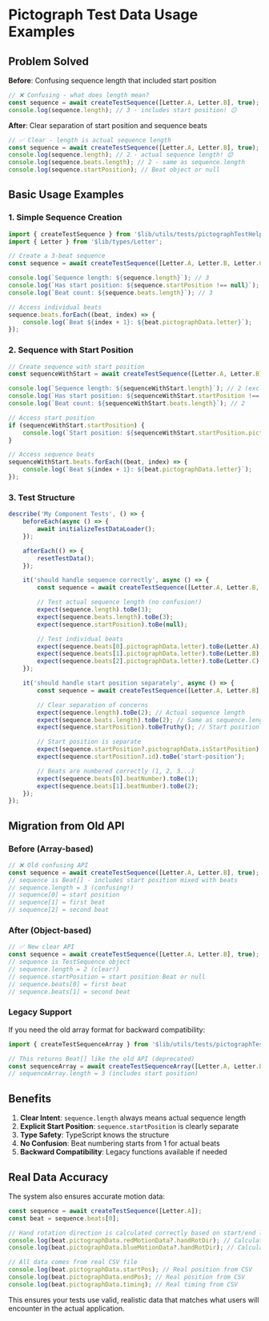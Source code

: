 # Pictograph Test Data Usage Examples

## Problem Solved

**Before**: Confusing sequence length that included start position

```typescript
// ❌ Confusing - what does length mean?
const sequence = await createTestSequence([Letter.A, Letter.B], true);
console.log(sequence.length); // 3 - includes start position! 😕
```

**After**: Clear separation of start position and sequence beats

```typescript
// ✅ Clear - length is actual sequence length
const sequence = await createTestSequence([Letter.A, Letter.B], true);
console.log(sequence.length); // 2 - actual sequence length! 😊
console.log(sequence.beats.length); // 2 - same as sequence.length
console.log(sequence.startPosition); // Beat object or null
```

## Basic Usage Examples

### 1. Simple Sequence Creation

```typescript
import { createTestSequence } from '$lib/utils/tests/pictographTestHelpers';
import { Letter } from '$lib/types/Letter';

// Create a 3-beat sequence
const sequence = await createTestSequence([Letter.A, Letter.B, Letter.C]);

console.log(`Sequence length: ${sequence.length}`); // 3
console.log(`Has start position: ${sequence.startPosition !== null}`); // false
console.log(`Beat count: ${sequence.beats.length}`); // 3

// Access individual beats
sequence.beats.forEach((beat, index) => {
	console.log(`Beat ${index + 1}: ${beat.pictographData.letter}`);
});
```

### 2. Sequence with Start Position

```typescript
// Create sequence with start position
const sequenceWithStart = await createTestSequence([Letter.A, Letter.B], true);

console.log(`Sequence length: ${sequenceWithStart.length}`); // 2 (excludes start position)
console.log(`Has start position: ${sequenceWithStart.startPosition !== null}`); // true
console.log(`Beat count: ${sequenceWithStart.beats.length}`); // 2

// Access start position
if (sequenceWithStart.startPosition) {
	console.log(`Start position: ${sequenceWithStart.startPosition.pictographData.startPos}`);
}

// Access sequence beats
sequenceWithStart.beats.forEach((beat, index) => {
	console.log(`Beat ${index + 1}: ${beat.pictographData.letter}`);
});
```

### 3. Test Structure

```typescript
describe('My Component Tests', () => {
	beforeEach(async () => {
		await initializeTestDataLoader();
	});

	afterEach(() => {
		resetTestData();
	});

	it('should handle sequence correctly', async () => {
		const sequence = await createTestSequence([Letter.A, Letter.B, Letter.C]);

		// Test actual sequence length (no confusion!)
		expect(sequence.length).toBe(3);
		expect(sequence.beats.length).toBe(3);
		expect(sequence.startPosition).toBe(null);

		// Test individual beats
		expect(sequence.beats[0].pictographData.letter).toBe(Letter.A);
		expect(sequence.beats[1].pictographData.letter).toBe(Letter.B);
		expect(sequence.beats[2].pictographData.letter).toBe(Letter.C);
	});

	it('should handle start position separately', async () => {
		const sequence = await createTestSequence([Letter.A, Letter.B], true);

		// Clear separation of concerns
		expect(sequence.length).toBe(2); // Actual sequence length
		expect(sequence.beats.length).toBe(2); // Same as sequence.length
		expect(sequence.startPosition).toBeTruthy(); // Start position exists

		// Start position is separate
		expect(sequence.startPosition?.pictographData.isStartPosition).toBe(true);
		expect(sequence.startPosition?.id).toBe('start-position');

		// Beats are numbered correctly (1, 2, 3...)
		expect(sequence.beats[0].beatNumber).toBe(1);
		expect(sequence.beats[1].beatNumber).toBe(2);
	});
});
```

## Migration from Old API

### Before (Array-based)

```typescript
// ❌ Old confusing API
const sequence = await createTestSequence([Letter.A, Letter.B], true);
// sequence is Beat[] - includes start position mixed with beats
// sequence.length = 3 (confusing!)
// sequence[0] = start position
// sequence[1] = first beat
// sequence[2] = second beat
```

### After (Object-based)

```typescript
// ✅ New clear API
const sequence = await createTestSequence([Letter.A, Letter.B], true);
// sequence is TestSequence object
// sequence.length = 2 (clear!)
// sequence.startPosition = start position Beat or null
// sequence.beats[0] = first beat
// sequence.beats[1] = second beat
```

### Legacy Support

If you need the old array format for backward compatibility:

```typescript
import { createTestSequenceArray } from '$lib/utils/tests/pictographTestHelpers';

// This returns Beat[] like the old API (deprecated)
const sequenceArray = await createTestSequenceArray([Letter.A, Letter.B], true);
// sequenceArray.length = 3 (includes start position)
```

## Benefits

1. **Clear Intent**: `sequence.length` always means actual sequence length
2. **Explicit Start Position**: `sequence.startPosition` is clearly separate
3. **Type Safety**: TypeScript knows the structure
4. **No Confusion**: Beat numbering starts from 1 for actual beats
5. **Backward Compatibility**: Legacy functions available if needed

## Real Data Accuracy

The system also ensures accurate motion data:

```typescript
const sequence = await createTestSequence([Letter.A]);
const beat = sequence.beats[0];

// Hand rotation direction is calculated correctly based on start/end locations
console.log(beat.pictographData.redMotionData?.handRotDir); // Calculated, not hardcoded!
console.log(beat.pictographData.blueMotionData?.handRotDir); // Calculated, not hardcoded!

// All data comes from real CSV file
console.log(beat.pictographData.startPos); // Real position from CSV
console.log(beat.pictographData.endPos); // Real position from CSV
console.log(beat.pictographData.timing); // Real timing from CSV
```

This ensures your tests use valid, realistic data that matches what users will encounter in the actual application.
